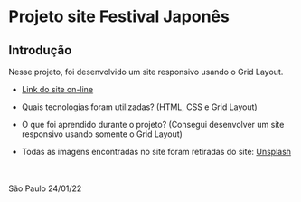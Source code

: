 # Projeto site Festival Japonês

## Introdução

Nesse projeto, foi desenvolvido um site responsivo usando o Grid Layout.

* [Link do site on-line](https://festival-japones.netlify.app/)
* Quais tecnologias foram utilizadas? (HTML, CSS e Grid Layout)
* O que foi aprendido durante o projeto? (Consegui desenvolver um site responsivo usando somente o Grid Layout)

* Todas as imagens encontradas no site foram retiradas do site: [Unsplash](https://unsplash.com/)
<br>
<br>
São Paulo 24/01/22
